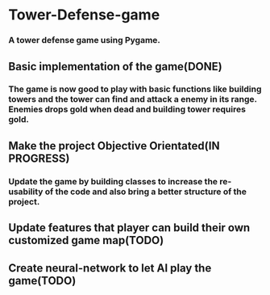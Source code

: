 # Tower-Defense-game
### A tower defense game using Pygame.
## Basic implementation of the game(DONE)
### The game is now good to play with basic functions like building towers and the tower can find and attack a enemy in its range. Enemies drops gold when dead and building tower requires gold.
## Make the project Objective Orientated(IN PROGRESS)
### Update the game by building classes to increase the re-usability of the code and also bring a better structure of the project.
## Update features that player can build their own customized game map(TODO)
## Create neural-network to let AI play the game(TODO)
